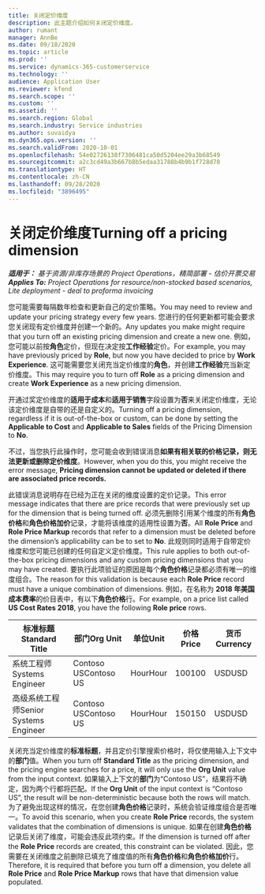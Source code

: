 ```yaml
---
title: 关闭定价维度
description: 此主题介绍如何关闭定价维度。
author: rumant
manager: AnnBe
ms.date: 09/18/2020
ms.topic: article
ms.prod: ''
ms.service: dynamics-365-customerservice
ms.technology: ''
audience: Application User
ms.reviewer: kfend
ms.search.scope: ''
ms.custom: ''
ms.assetid: ''
ms.search.region: Global
ms.search.industry: Service industries
ms.author: suvaidya
ms.dyn365.ops.version: ''
ms.search.validFrom: 2020-10-01
ms.openlocfilehash: 54e02726138f7306481ca50d5204ee29a3b68549
ms.sourcegitcommit: a2c3cd49a3b667b8b5edaa31788b4b9b1f728d78
ms.translationtype: HT
ms.contentlocale: zh-CN
ms.lasthandoff: 09/28/2020
ms.locfileid: "3896495"
---
```

# <a name="turning-off-a-pricing-dimension"></a><span data-ttu-id="6ba1f-103">关闭定价维度</span><span class="sxs-lookup"><span data-stu-id="6ba1f-103">Turning off a pricing dimension</span></span>

<span data-ttu-id="6ba1f-104">_**适用于：** 基于资源/非库存场景的 Project Operations，精简部署 - 估价开票交易_</span><span class="sxs-lookup"><span data-stu-id="6ba1f-104">_**Applies To:** Project Operations for resource/non-stocked based scenarios, Lite deployment - deal to proforma invoicing_</span></span>

<span data-ttu-id="6ba1f-105">您可能需要每隔数年检查和更新自己的定价策略。</span><span class="sxs-lookup"><span data-stu-id="6ba1f-105">You may need to review and update your pricing strategy every few years.</span></span> <span data-ttu-id="6ba1f-106">您进行的任何更新都可能会要求您关闭现有定价维度并创建一个新的。</span><span class="sxs-lookup"><span data-stu-id="6ba1f-106">Any updates you make might require that you turn off an existing pricing dimension and create a new one.</span></span> <span data-ttu-id="6ba1f-107">例如，您可能以前按**角色**定价，但现在决定按**工作经验**定价。</span><span class="sxs-lookup"><span data-stu-id="6ba1f-107">For example, you may have previously priced by **Role**, but now you have decided to price by **Work Experience**.</span></span> <span data-ttu-id="6ba1f-108">这可能需要您关闭充当定价维度的**角色**，并创建**工作经验**充当新定价维度。</span><span class="sxs-lookup"><span data-stu-id="6ba1f-108">This may require you to turn off **Role** as a pricing dimension and create **Work Experience** as a new pricing dimension.</span></span> 

<span data-ttu-id="6ba1f-109">开通过奖定价维度的**适用于成本**和**适用于销售**字段设置为**否**来关闭定价维度，无论该定价维度是自带的还是自定义的。</span><span class="sxs-lookup"><span data-stu-id="6ba1f-109">Turning off a pricing dimension, regardless if it is out-of-the-box or custom, can be done by setting the **Applicable to Cost** and **Applicable to Sales** fields of the Pricing Dimension to **No**.</span></span>

<span data-ttu-id="6ba1f-110">不过，当您执行此操作时，您可能会收到错误消息**如果有相关联的价格记录，则无法更新或删除定价维度**。</span><span class="sxs-lookup"><span data-stu-id="6ba1f-110">However, when you do this, you might receive the error message, **Pricing dimension cannot be updated or deleted if there are associated price records.**</span></span>

<span data-ttu-id="6ba1f-111">此错误消息说明存在已经为正在关闭的维度设置的定价记录。</span><span class="sxs-lookup"><span data-stu-id="6ba1f-111">This error message indicates that there are price records that were previously set up for the dimension that is being turned off.</span></span> <span data-ttu-id="6ba1f-112">必须先删除引用某个维度的所有**角色价格**和**角色价格加价**记录，才能将该维度的适用性设置为**否**。</span><span class="sxs-lookup"><span data-stu-id="6ba1f-112">All **Role Price** and **Role Price Markup** records that refer to a dimension must be deleted before the dimension’s applicability can be to set to **No**.</span></span> <span data-ttu-id="6ba1f-113">此规则同时适用于自带定价维度和您可能已创建的任何自定义定价维度。</span><span class="sxs-lookup"><span data-stu-id="6ba1f-113">This rule applies to both out-of-the-box pricing dimensions and any custom pricing dimensions that you may have created.</span></span> <span data-ttu-id="6ba1f-114">要执行此项验证的原因是每个**角色价格**记录都必须有唯一的维度组合。</span><span class="sxs-lookup"><span data-stu-id="6ba1f-114">The reason for this validation is because each **Role Price** record must have a unique combination of dimensions.</span></span> <span data-ttu-id="6ba1f-115">例如，在名称为 **2018 年美国成本费率**的价目表中，有以下**角色价格**行。</span><span class="sxs-lookup"><span data-stu-id="6ba1f-115">For example, on a price list called **US Cost Rates 2018**, you have the following **Role price** rows.</span></span> 

| <span data-ttu-id="6ba1f-116">标准标题</span><span class="sxs-lookup"><span data-stu-id="6ba1f-116">Standard Title</span></span>         | <span data-ttu-id="6ba1f-117">部门</span><span class="sxs-lookup"><span data-stu-id="6ba1f-117">Org Unit</span></span>    |<span data-ttu-id="6ba1f-118">单位</span><span class="sxs-lookup"><span data-stu-id="6ba1f-118">Unit</span></span>   |<span data-ttu-id="6ba1f-119">价格</span><span class="sxs-lookup"><span data-stu-id="6ba1f-119">Price</span></span>  |<span data-ttu-id="6ba1f-120">货币</span><span class="sxs-lookup"><span data-stu-id="6ba1f-120">Currency</span></span>  |
| -----------------------|-------------|-------|-------|----------|
| <span data-ttu-id="6ba1f-121">系统工程师</span><span class="sxs-lookup"><span data-stu-id="6ba1f-121">Systems Engineer</span></span>|<span data-ttu-id="6ba1f-122">Contoso US</span><span class="sxs-lookup"><span data-stu-id="6ba1f-122">Contoso US</span></span>|<span data-ttu-id="6ba1f-123">Hour</span><span class="sxs-lookup"><span data-stu-id="6ba1f-123">Hour</span></span>| <span data-ttu-id="6ba1f-124">100</span><span class="sxs-lookup"><span data-stu-id="6ba1f-124">100</span></span>|<span data-ttu-id="6ba1f-125">USD</span><span class="sxs-lookup"><span data-stu-id="6ba1f-125">USD</span></span>|
| <span data-ttu-id="6ba1f-126">高级系统工程师</span><span class="sxs-lookup"><span data-stu-id="6ba1f-126">Senior Systems Engineer</span></span>|<span data-ttu-id="6ba1f-127">Contoso US</span><span class="sxs-lookup"><span data-stu-id="6ba1f-127">Contoso US</span></span>|<span data-ttu-id="6ba1f-128">Hour</span><span class="sxs-lookup"><span data-stu-id="6ba1f-128">Hour</span></span>| <span data-ttu-id="6ba1f-129">150</span><span class="sxs-lookup"><span data-stu-id="6ba1f-129">150</span></span>| <span data-ttu-id="6ba1f-130">USD</span><span class="sxs-lookup"><span data-stu-id="6ba1f-130">USD</span></span>|


<span data-ttu-id="6ba1f-131">关闭充当定价维度的**标准标题**，并且定价引擎搜索价格时，将仅使用输入上下文中的**部门**值。</span><span class="sxs-lookup"><span data-stu-id="6ba1f-131">When you turn off **Standard Title** as the pricing dimension, and the pricing engine searches for a price, it will only use the **Org Unit** value from the input context.</span></span> <span data-ttu-id="6ba1f-132">如果输入上下文的**部门**为“Contoso US”，结果将不确定，因为两个行都将匹配。</span><span class="sxs-lookup"><span data-stu-id="6ba1f-132">If the **Org Unit** of the input context is “Contoso US”, the result will be non-deterministic because both the rows will match.</span></span> <span data-ttu-id="6ba1f-133">为了避免出现这样的情况，在您创建**角色价格**记录时，系统会验证维度组合是否唯一。</span><span class="sxs-lookup"><span data-stu-id="6ba1f-133">To avoid this scenario, when you create **Role Price** records, the system validates that the combination of dimensions is unique.</span></span> <span data-ttu-id="6ba1f-134">如果在创建**角色价格**记录后关闭了维度，可能会违反此项约束。</span><span class="sxs-lookup"><span data-stu-id="6ba1f-134">If the dimension is turned off after the **Role Price** records are created, this constraint can be violated.</span></span> <span data-ttu-id="6ba1f-135">因此，您需要在关闭维度之前删除已填充了维度值的所有**角色价格**和**角色价格加价**行。</span><span class="sxs-lookup"><span data-stu-id="6ba1f-135">Therefore, it is required that before you turn off a dimension, you delete all **Role Price** and **Role Price Markup** rows that have that dimension value populated.</span></span>
